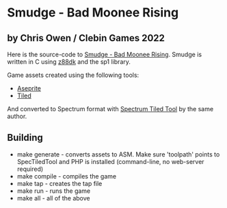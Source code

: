 # Smudge - Bad Moonee Rising

## by Chris Owen / Clebin Games 2022

Here is the source-code to [Smudge - Bad Moonee Rising](https://clebingames.itch.io/smudge-bad-moonee-rising). Smudge is 
written in C using [z88dk](https://z88dk.org/) and the sp1 library.

Game assets created using the following tools:

* [Aseprite](https://www.aseprite.org)
* [Tiled](https://www.mapeditor.org)

And converted to Spectrum format with [Spectrum Tiled Tool](https://github.com/clebin/spectiledtool) by the same author.

## Building

* make generate - converts assets to ASM. Make sure 'toolpath' points to SpecTiledTool and PHP is installed (command-line, 
no web-server required)
* make compile - compiles the game
* make tap - creates the tap file
* make run - runs the game
* make all - all of the above
